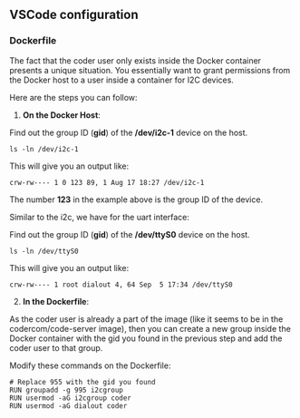 ## VSCode configuration

### Dockerfile

 The fact that the coder user only exists inside the Docker container presents a unique situation. You essentially want to grant permissions from the Docker host to a user inside a container for I2C devices.

 Here are the steps you can follow:

1. **On the Docker Host**:

Find out the group ID (**gid**) of the **/dev/i2c-1** device on the host.

```
ls -ln /dev/i2c-1
```

This will give you an output like:

```
crw-rw---- 1 0 123 89, 1 Aug 17 18:27 /dev/i2c-1
```

The number **123** in the example above is the group ID of the device.

Similar to the i2c, we have for the uart interface:

Find out the group ID (**gid**) of the **/dev/ttyS0** device on the host.

```
ls -ln /dev/ttyS0
```

This will give you an output like:

```
crw-rw---- 1 root dialout 4, 64 Sep  5 17:34 /dev/ttyS0
```



2. **In the Dockerfile**:

As the coder user is already a part of the image (like it seems to be in the codercom/code-server image), then you can create a new group inside the Docker container with the gid you found in the previous step and add the coder user to that group.

Modify these commands on the Dockerfile:

```
# Replace 955 with the gid you found
RUN groupadd -g 995 i2cgroup
RUN usermod -aG i2cgroup coder
RUN usermod -aG dialout coder
```
